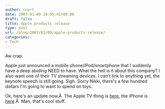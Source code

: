 ```yaml
---
author: court
date: 2007-01-09 18:05:41+00:00
draft: false
title: Apple products release
type: post
url: /blog/2007/01/09/apple-products-release/
categories:
- Tech
---
```


Aw crap.

Apple just announced a mobile phone/iPod/smartphone that I suddenly have a deep abiding NEED to have.  What the hell is it about this company?  I also want one of their TV streaming devices.  I can't link to anything yet, the keynote speech is still going.
Sigh.   Sorry Nikki, there's a few hundred dollars I'm going to want to spend on toys.

Ok, here's an update now.Â  The Apple TV thing is [here](http://www.apple.com/appletv/), the iPhone is [here](http://www.apple.com/iphone).Â  Man, that's cool stuff.
